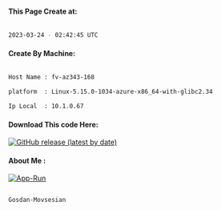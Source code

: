 
   
#### This Page Create at:

```bash

2023-03-24 - 02:42:45 UTC

```

#### Create By Machine:

```bash

Host Name : fv-az343-168

platform  : Linux-5.15.0-1034-azure-x86_64-with-glibc2.34

Ip Local  : 10.1.0.67

```
#### Download This code Here:

[![GitHub release (latest by date)](https://img.shields.io/github/v/release/Gosdan-Movsesian/Gosdan?style=for-the-badge&label=Download)](https://github.com/Gosdan-Movsesian/Gosdan/releases) 

</p> 

#### About Me :

[![App-Run](https://github.com/Gosdan-Movsesian/Gosdan/actions/workflows/App-Run.yml/badge.svg)](https://github.com/Gosdan-Movsesian/Gosdan/actions/workflows/App-Run.yml)

```bash

Gosdan-Movsesian

```

